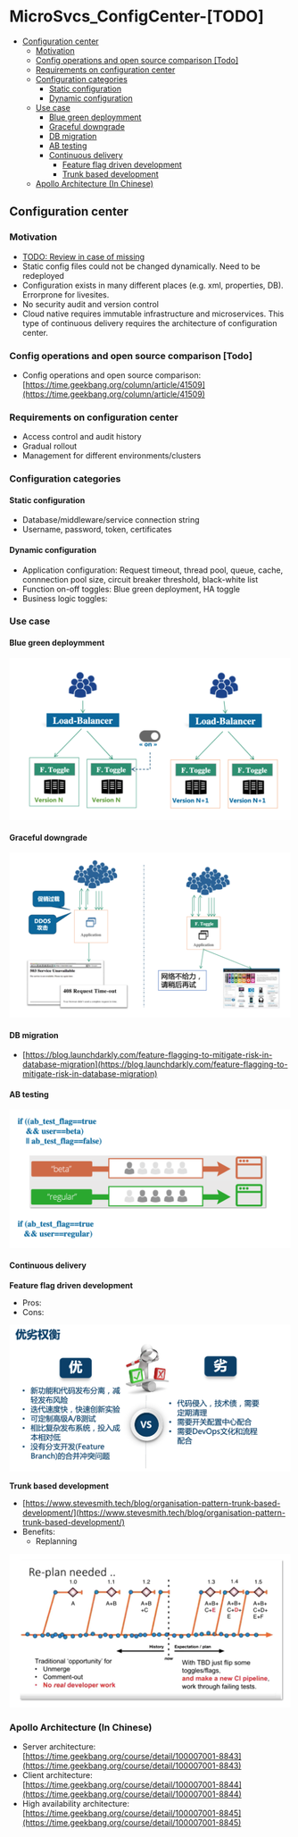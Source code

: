 # MicroSvcs\_ConfigCenter-\[TODO\]

* [Configuration center](microsvcs_configcenter-todo.md#configuration-center)
  * [Motivation](microsvcs_configcenter-todo.md#motivation)
  * [Config operations and open source comparison \[Todo\]](microsvcs_configcenter-todo.md#config-operations-and-open-source-comparison-todo)
  * [Requirements on configuration center](microsvcs_configcenter-todo.md#requirements-on-configuration-center)
  * [Configuration categories](microsvcs_configcenter-todo.md#configuration-categories)
    * [Static configuration](microsvcs_configcenter-todo.md#static-configuration)
    * [Dynamic configuration](microsvcs_configcenter-todo.md#dynamic-configuration)
  * [Use case](microsvcs_configcenter-todo.md#use-case)
    * [Blue green deploymment](microsvcs_configcenter-todo.md#blue-green-deploymment)
    * [Graceful downgrade](microsvcs_configcenter-todo.md#graceful-downgrade)
    * [DB migration](microsvcs_configcenter-todo.md#db-migration)
    * [AB testing](microsvcs_configcenter-todo.md#ab-testing)
    * [Continuous delivery](microsvcs_configcenter-todo.md#continuous-delivery)
      * [Feature flag driven development](microsvcs_configcenter-todo.md#feature-flag-driven-development)
      * [Trunk based development](microsvcs_configcenter-todo.md#trunk-based-development)
  * [Apollo Architecture \(In Chinese\)](microsvcs_configcenter-todo.md#apollo-architecture-in-chinese)

## Configuration center

### Motivation

* [TODO: Review in case of missing](https://time.geekbang.org/course/detail/100003901-2273)
* Static config files could not be changed dynamically. Need to be redeployed
* Configuration exists in many different places \(e.g. xml, properties, DB\). Errorprone for livesites. 
* No security audit and version control 
* Cloud native requires immutable infrastructure and microservices. This type of continuous delivery requires the architecture of configuration center. 

### Config operations and open source comparison \[Todo\]

* Config operations and open source comparison: [https://time.geekbang.org/column/article/41509](https://time.geekbang.org/column/article/41509)

### Requirements on configuration center

* Access control and audit history
* Gradual rollout
* Management for different environments/clusters

### Configuration categories

#### Static configuration

* Database/middleware/service connection string
* Username, password, token, certificates

#### Dynamic configuration

* Application configuration: Request timeout, thread pool, queue, cache, connnection pool size, circuit breaker threshold, black-white list
* Function on-off toggles: Blue green deployment, HA toggle 
* Business logic toggles: 

### Use case

#### Blue green deploymment

![MySQL HA github](.gitbook/assets/microservices-configurationcenter-bluegreen.png)

#### Graceful downgrade

![MySQL HA github](.gitbook/assets/microservices-configurationcenter-gracefulDowngrade.png)

#### DB migration

* [https://blog.launchdarkly.com/feature-flagging-to-mitigate-risk-in-database-migration](https://blog.launchdarkly.com/feature-flagging-to-mitigate-risk-in-database-migration)

#### AB testing

![MySQL HA github](.gitbook/assets/microservices-configurationcenter-abTesting.png)

#### Continuous delivery

**Feature flag driven development**

* Pros:
* Cons:

![MySQL HA github](.gitbook/assets/microservices-configurationcenter-CD-prosCons.png)

**Trunk based development**

* [https://www.stevesmith.tech/blog/organisation-pattern-trunk-based-development/](https://www.stevesmith.tech/blog/organisation-pattern-trunk-based-development/)
* Benefits:
  * Replanning

![MySQL HA github](.gitbook/assets/microservices-configurationcenter-replanning.png)

### Apollo Architecture \(In Chinese\)

* Server architecture: [https://time.geekbang.org/course/detail/100007001-8843](https://time.geekbang.org/course/detail/100007001-8843)
* Client architecture: [https://time.geekbang.org/course/detail/100007001-8844](https://time.geekbang.org/course/detail/100007001-8844)
* High availability architecture: [https://time.geekbang.org/course/detail/100007001-8845](https://time.geekbang.org/course/detail/100007001-8845)

